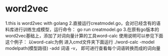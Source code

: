 # word2vec
1.this is word2vec with golang 
2.直接运行creatmodel.go，会对已经含有的语料库进行训练生成模型，运行命令： go run creatmodel.go 
3.在原有go版本的word2vec基础上，添加了对词向量计算的工具word-calc
使用说明可以参见下面这个例子： 以word-calc为例 进入cmd文件夹下面运行 ./word-calc -model modelpath(模型路径) -add 词语 -v，
即可进行查看每个词语转换而成的词向量
